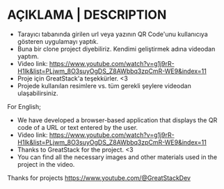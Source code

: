 # AÇIKLAMA | DESCRIPTION
- Tarayıcı tabanında girilen url veya yazının QR Code'unu kullanıcıya gösteren uygulamayı yaptık. 
- Buna bir clone project diyebiliriz. Kendimi geliştirmek adına videodan yaptım.
- Video link: https://www.youtube.com/watch?v=g1j9rR-H1lk&list=PLjwm_8O3suyOgDS_Z8AWbbq3zpCmR-WE9&index=11
- Proje için GreatStack'a teşekkürler. <3
- Projede kullanılan resimlere vs. tüm gerekli şeylere videodan ulaşabilirsiniz.

For English; 

- We have developed a browser-based application that displays the QR code of a URL or text entered by the user.
- Video link: https://www.youtube.com/watch?v=g1j9rR-H1lk&list=PLjwm_8O3suyOgDS_Z8AWbbq3zpCmR-WE9&index=11
- Thanks to GreatStack for the project. <3
- You can find all the necessary images and other materials used in the project in the video.

Thanks for projects 
https://www.youtube.com/@GreatStackDev
